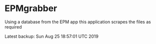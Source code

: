 # EPMgrabber
Using a database from the EPM app this application scrapes the files as required


Latest backup: Sun Aug 25 18:57:01 UTC 2019
